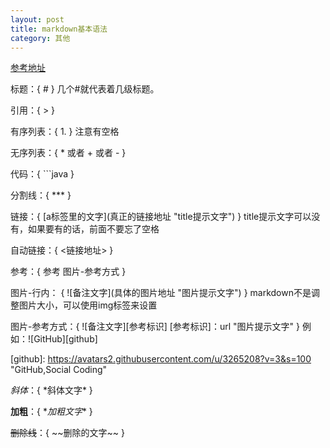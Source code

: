 ```yaml
---
layout: post
title: markdown基本语法
category: 其他
---
```


[参考地址](http://xianbai.me/learn-md/article/about/readme.html "title:参考地址")

标题：{ \# } 几个\#就代表着几级标题。

引用：{ \> }

有序列表：{ 1. } 注意有空格

无序列表：{ \* 或者 + 或者 - }

代码：{ \`\`\`java }

分割线：{ \*\*\* }

链接：{ \[a标签里的文字\](真正的链接地址 "title提示文字") } title提示文字可以没有，如果要有的话，前面不要忘了空格

自动链接：{ <链接地址> }

参考：{ 参考 图片-参考方式 }

图片-行内： { \!\[备注文字\]\(具体的图片地址 "图片提示文字"\) } markdown不是调整图片大小，可以使用img标签来设置

图片-参考方式：{ \!\[备注文字][参考标识] [参考标识]：url "图片提示文字" } 例如：![GitHub][github]

\[github]: https://avatars2.githubusercontent.com/u/3265208?v=3&s=100 "GitHub,Social Coding"

*斜体*：{ \*斜体文字* }

**加粗**：{ \**加粗文字** }

~~删除线~~：{ \~~删除的文字~~ }
